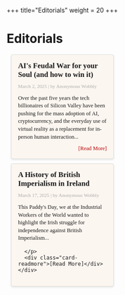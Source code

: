 +++
title="Editorials"
weight = 20
+++

# Editorials
<style>
  .card-container {
    display: flex;
    flex-wrap: wrap;
    justify-content: center;
  }
  .card {
    border: 1px solid #ddd;
    border-radius: 4px;
    overflow: hidden;
    background: #fcf6f0;
    box-shadow: 0 2px 4px rgba(0,0,0,0.1);
    margin: 10px;
    font-family: Poppins;
    text-decoration: none;
    color: inherit;
    width: 100%;
    max-width: 300px;
  }
  .card a {
    display: block;
    text-decoration: none;
    color: inherit;
  }
  .card-image img {
    width: 100%;
    display: block;
  }
  .card-body {
    padding: 15px;
  }
  .card-category {
    font-size: 0.85em;
    color: #888;
    margin-bottom: 5px;
  }
  .card-title {
    font-size: 1.2em;
    margin: 0 0 10px;
  }
  .card-meta {
    font-size: 0.8em;
    color: #aaa;
    margin-bottom: 10px;
  }
  .card-summary {
    font-size: 0.9em;
    line-height: 1.4;
    margin-bottom: 10px;
  }
  .card-readmore {
    font-size: 0.9em;
    color: #b60100;
    text-align: right;
  }

  /* Desktop: Two cards per row */
  @media (min-width: 768px) {
    .card {
      width: calc(50% - 20px);
      max-width: none;
    }
  }
</style>

<div class="card">
 <a href="https://bostoniww.org/editorials/ed1/" target="_blank">
  
</form>
    <div class="card-image">
    </div>
    <div class="card-body">
      <h2 class="card-title">AI's Feudal War for your Soul (and how to win it)</h2>
      <div class="card-meta">
        <span class="card-date">March 2, 2025</span> | <span class="card-author">by Anonymous Wobbly</span>
      </div>
      <p class="card-summary">
        Over the past five years the tech billionaires of Silicon Valley have been pushing for the mass adoption of AI, cryptocurrency, and the everyday use of virtual reality as a replacement for in-person human interaction...
      </p>
      <div class="card-readmore">[Read More]</div>
    </div>
  </a>
</div>

<div class="card">
 <a href="https://bostoniww.org/editorials/ed2/" target="_blank">
  
</form>
    <div class="card-image">
    </div>
    <div class="card-body">
      <h2 class="card-title">A History of British Imperialism in Ireland</h2>
      <div class="card-meta">
        <span class="card-date">March 17, 2025</span> | <span class="card-author">by Anonymous Wobbly</span>
      </div>
      <p class="card-summary">
       This Paddy's Day, we at the Industrial Workers of the World wanted to highlight the Irish struggle for independence against British Imperialism...

      </p>
      <div class="card-readmore">[Read More]</div>
    </div>
  </a>
</div>



